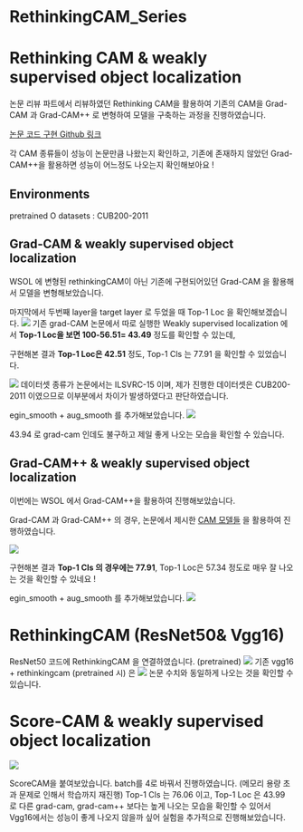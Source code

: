 # RethinkingCAM_Series

# Rethinking CAM & weakly supervised object localization

논문 리뷰 파트에서 리뷰하였던 Rethinking CAM을 활용하여 기존의 CAM을 Grad-CAM 과 Grad-CAM++ 로 변형하여 모델을 구축하는 과정을 진행하였습니다.

[논문 코드 구현 Github 링크](https://github.com/won-bae/rethinkingCAM/tree/master)

각 CAM 종류들이 성능이 논문만큼 나왔는지 확인하고, 기존에 존재하지 않았던 Grad-CAM++을 활용하면 성능이 어느정도 나오는지 확인해보아요 !

## Environments
pretrained O
datasets : CUB200-2011

## Grad-CAM & weakly supervised object localization
WSOL 에 변형된 rethinkingCAM이 아닌 기존에 구현되어있던 Grad-CAM 을 활용해서 모델을 변형해보았습니다. 

마지막에서 두번째 layer을 target layer 로 두었을 때 Top-1 Loc 을 확인해보겠습니다.
![](https://velog.velcdn.com/images/conel77/post/2901aca1-4f19-4c9f-af3d-e69b4d3f79d2/image.png)
기존 grad-CAM 논문에서 따로 실행한 Weakly supervised localization 에서 **Top-1 Loc을 보면 100-56.51= 43.49** 정도를 확인할 수 있는데, 

구현해본 결과 **Top-1 Loc은 42.51** 정도, Top-1 Cls 는 77.91 을 확인할 수 있었습니다.

![](https://velog.velcdn.com/images/conel77/post/9e60c273-6b97-4acf-a5fa-911c570dccc4/image.png)
데이터셋 종류가 논문에서는 ILSVRC-15 이며, 제가 진행한 데이터셋은 CUB200-2011 이였으므로 이부분에서 차이가 발생하였다고 판단하였습니다.

egin_smooth + aug_smooth 를 추가해보았습니다.
![](https://velog.velcdn.com/images/conel77/post/2043f42b-f268-4dee-a885-598998a3c03b/image.png)

43.94 로 grad-cam 인데도 불구하고 제일 좋게 나오는 모습을 확인할 수 있습니다.

## Grad-CAM++ & weakly supervised object localization

이번에는 WSOL 에서 Grad-CAM++을 활용하여 진행해보았습니다.

Grad-CAM 과 Grad-CAM++ 의 경우, 논문에서 제시한 [CAM 모델들](https://github.com/jacobgil/pytorch-grad-cam/tree/master) 을 활용하여 진행하였습니다.

![](https://velog.velcdn.com/images/conel77/post/39ed5b23-94a8-49a2-aceb-8fe0de172def/image.png)

구현해본 결과 **Top-1 Cls 의 경우에는 77.91**, Top-1 Loc은 57.34 정도로 매우 잘 나오는 것을 확인할 수 있네요 !

egin_smooth + aug_smooth 를 추가해보았습니다.
![](https://velog.velcdn.com/images/conel77/post/3b5e5b0b-fa7e-47b7-ae60-b85e62cd8617/image.png)

# RethinkingCAM (ResNet50& Vgg16)
ResNet50 코드에 RethinkingCAM 을 연결하였습니다. (pretrained)
![](https://velog.velcdn.com/images/conel77/post/c3fbf133-4f28-43f0-a190-a5839908a669/image.png)
기존 vgg16 + rethinkingcam (pretrained 시) 은
![](https://velog.velcdn.com/images/conel77/post/39f77d04-aff8-4699-b57e-118fc45434fd/image.png)
논문 수치와 동일하게 나오는 것을 확인할 수 있습니다.

# Score-CAM & weakly supervised object localization
![](https://velog.velcdn.com/images/conel77/post/28b9e4db-7161-470c-8527-6e77b8b8d1fa/image.png)

ScoreCAM을 붙여보았습니다. batch를 4로 바꿔서 진행하였습니다. (메모리 용량 초과 문제로 인해서 학습까지 재진행)
Top-1 Cls 는 76.06 이고, Top-1 Loc 은 43.99 로 다른 grad-cam, grad-cam++ 보다는 높게 나오는 모습을 확인할 수 있어서 Vgg16에서는 성능이 좋게 나오지 않을까 싶어 실험을 추가적으로 진행해보았습니다. 
